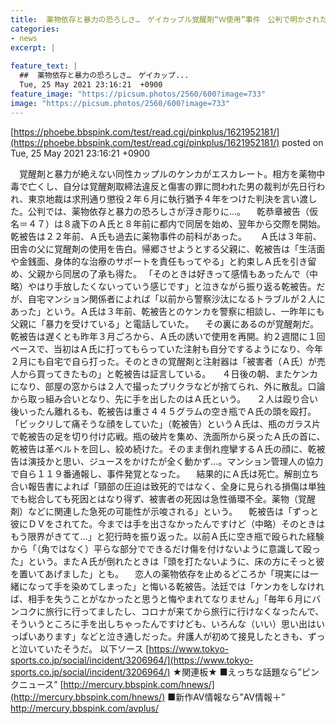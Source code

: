 ```yaml
---
title:  薬物依存と暴力の恐ろしさ…　ゲイカップル覚醒剤“Ｗ使用”事件　公判で明かされた恐怖の薬物ＤＶ 	
categories:
- news
excerpt: |
  
feature_text: |
  ##  薬物依存と暴力の恐ろしさ…　ゲイカップ...
  Tue, 25 May 2021 23:16:21  +0900
feature_image: "https://picsum.photos/2560/600?image=733"
image: "https://picsum.photos/2560/600?image=733"
---
```


[https://phoebe.bbspink.com/test/read.cgi/pinkplus/1621952181/](https://phoebe.bbspink.com/test/read.cgi/pinkplus/1621952181/)
posted on Tue, 25 May 2021 23:16:21  +0900

<!--more-->

　覚醒剤と暴力が絶えない同性カップルのケンカがエスカレート。相方を薬物中毒で亡くし、自分は覚醒剤取締法違反と傷害の罪に問われた男の裁判が先日行われ、東京地裁は求刑通り懲役２年６月に執行猶予４年をつけた判決を言い渡した。公判では、薬物依存と暴力の恐ろしさが浮き彫りに…。 　乾恭章被告（仮名＝４７）は８歳下のＡ氏と８年前に都内で同居を始め、翌年から交際を開始。乾被告は２２年前、Ａ氏も過去に薬物事件の前科があった。 　 Ａ氏は３年前、田舎の父に覚醒剤の使用を告白。帰郷させようとする父親に、乾被告は「生活面や金銭面、身体的な治療のサポートを責任もってやる」と約束しＡ氏を引き留め、父親から同居の了承も得た。 「そのときは好きって感情もあったんで（中略）やはり手放したくないっていう感じです」と泣きながら振り返る乾被告。だが、自宅マンション関係者によれば「以前から警察沙汰になるトラブルが２人にあった」という。Ａ氏は３年前、乾被告とのケンカを警察に相談し、一昨年にも父親に「暴力を受けている」と電話していた。 　その裏にあるのが覚醒剤だ。乾被告は遅くとも昨年３月ごろから、Ａ氏の誘いで使用を再開。約２週間に１回ペースで、当初はＡ氏に打ってもらっていた注射も自分でするようになり、今年２月にも自宅で自ら打った。そのときの覚醒剤と注射器は「被害者（Ａ氏）が売人から買ってきたもの」と乾被告は証言している。 　４日後の朝、またケンカになり、部屋の窓からは２人で撮ったプリクラなどが捨てられ、外に散乱。口論から取っ組み合いとなり、先に手を出したのはＡ氏という。 　２人は殴り合い後いったん離れるも、乾被告は重さ４４５グラムの空き瓶でＡ氏の頭を殴打。「ビックリして痛そうな顔をしていた」（乾被告）というＡ氏は、瓶のガラス片で乾被告の足を切り付け応戦。瓶の破片を集め、洗面所から戻ったＡ氏の首に、乾被告は革ベルトを回し、絞め続けた。そのまま倒れ痙攣するＡ氏の顔に、乾被告は演技かと思い、ジュースをかけたが全く動かず…。マンション管理人の協力で自ら１１９番通報し、事件発覚となった。 　結果的にＡ氏は死亡。解剖立ち合い報告書によれば「頸部の圧迫は致死的ではなく、全身に見られる損傷は単独でも総合しても死因とはなり得ず、被害者の死因は急性循環不全。薬物（覚醒剤）などに関連した急死の可能性が示唆される」という。 　乾被告は「ずっと彼にＤＶをされてた。今までは手を出さなかったんですけど（中略）そのときはもう限界がきてて…」と犯行時を振り返った。以前Ａ氏に空き瓶で殴られた経験から「（角ではなく）平らな部分でできるだけ傷を付けないように意識して殴った」という。またＡ氏が倒れたときは「頭を打たないように、床の方にそっと彼を置いてあげました」とも。 　恋人の薬物依存を止めるどころか「現実には一緒になって手を染めてしまった」と悔いる乾被告。法廷では「ケンカをしなければ、相手を失うことがなかったと思うと悔やまれてなりません」「毎年６月にバンコクに旅行に行ってましたし、コロナが来てから旅行に行けなくなったんで、そういうところに手を出しちゃったんですけども、いろんな（いい）思い出はいっぱいあります」などと泣き通しだった。弁護人が初めて接見したときも、ずっと泣いていたそうだ。 以下ソース [https://www.tokyo-sports.co.jp/social/incident/3206964/](https://www.tokyo-sports.co.jp/social/incident/3206964/) ★関連板★ ■えっちな話題なら”ピンクニュース” [http://mercury.bbspink.com/hnews/](http://mercury.bbspink.com/hnews/) ■新作AV情報なら”AV情報＋” http://mercury.bbspink.com/avplus/
